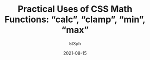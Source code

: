 ---
author: 5t3ph
date: 2021-08-15
tags:
  - css
target_url: https://moderncss.dev/practical-uses-of-css-math-functions-calc-clamp-min-max/
title: "Practical Uses of CSS Math Functions: “calc”, “clamp”, “min”, “max”"
---